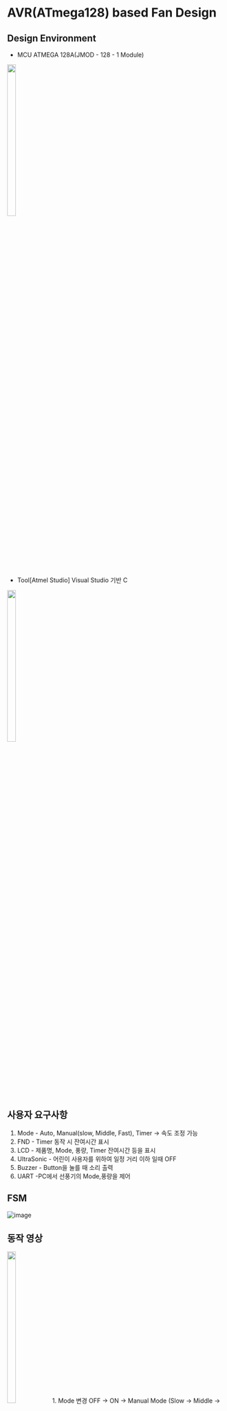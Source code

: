 # AVR(ATmega128) based Fan Design
## Design Environment
 - MCU ATMEGA 128A(JMOD - 128 - 1 Module)
<img src="https://github.com/minji1025/AVR_ATmega128_based_Fan_design/assets/163821451/5a67cdcf-8e2b-4dcd-b401-34577b32f2f1" width="20%" height="30%">

- Tool[Atmel Studio] Visual Studio 기반 C
<img src="https://github.com/minji1025/AVR_ATmega128_based_Fan_design/assets/163821451/0d2291a2-6d16-45ae-88e6-7385e00be5e3" width="20%" height="30%">

## 사용자 요구사항
1. Mode - Auto, Manual(slow, Middle, Fast), Timer
    -> 속도 조정 가능
2. FND - Timer 동작 시 잔여시간 표시
3. LCD - 제품명, Mode, 풍량, Timer 잔여시간 등을 표시
4. UltraSonic - 어린이 사용자를 위하여 일정 거리 이하 일때 OFF
5. Buzzer - Button을 눌를 때 소리 출력
6. UART -PC에서 선풍기의 Mode,풍량을 제어
   
## FSM
![image](https://github.com/minji1025/AVR_ATmega128_based_Fan_design/assets/163821451/b999f382-a978-40ff-a1e7-5b1d801391ef)

## 동작 영상
<img src="https://github.com/minji1025/AVR_ATmega128_based_Fan_design/assets/163821451/82606b28-b32d-4a5e-a1fa-6906a6cfa106" width="20%" height="30%">
1. Mode 변경 
  OFF -> ON -> Manual Mode (Slow -> Middle -> Fast) -> Auto Mode
2. Timer reset
  8시간 이상 시 Timer 초기화
3. Timer OFF
  Timer 시간이 0시 0분 0초가 되면 FAN OFF
4. Ultra Sonic FAN OFF
  30 이상 시 초록불&FAN ON, 10~30 시 노란불&FAN ON, 10이하시 빨간불&FAN OFF
5. Ultra Sonic OFF
  거리 상관 없이 동작
6. UART
  Button과 동일하게 동작
